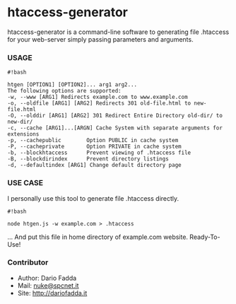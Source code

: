 # htaccess-generator
htaccess-generator is a command-line software to generating file .htaccess for your web-server simply passing parameters and arguments.

### USAGE ###


```
#!bash

htgen [OPTION1] [OPTION2]... arg1 arg2...
The following options are supported:
-w, --www [ARG1] Redirects example.com to www.example.com
-o, --oldfile [ARG1] [ARG2] Redirects 301 old-file.html to new-file.html
-O, --olddir [ARG1] [ARG2] 301 Redirect Entire Directory old-dir/ to new-dir/
-c, --cache [ARG1]...[ARGN] Cache System with separate arguments for extensions
-p, --cachepublic        Option PUBLIC in cache system
-P, --cacheprivate       Option PRIVATE in cache system
-b, --blockhtaccess      Prevent viewing of .htaccess file
-B, --blockdirindex      Prevent directory listings
-d, --defaultindex [ARG1] Change default directory page
```


### USE CASE ###

I personally use this tool to generate file .htaccess directly.

```
#!bash

node htgen.js -w example.com > .htaccess

```
... And put this file in home directory of example.com website. Ready-To-Use!

### Contributor ###

* Author: Dario Fadda
* Mail: nuke@spcnet.it
* Site: http://dariofadda.it

